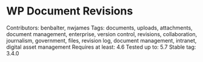 # WP Document Revisions

Contributors: benbalter, nwjames
Tags: documents, uploads, attachments, document management, enterprise, version control, revisions, collaboration, journalism, government, files, revision log, document management, intranet, digital asset management
Requires at least: 4.6
Tested up to: 5.7
Stable tag: 3.4.0
